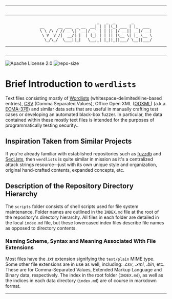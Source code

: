 * * *
```
```
* * *
```
                                        _   _  _       _
               __      __ ___  _ __  __| | | |(_) ___ | |_  ___
               \ \ /\ / // _ \| '__|/ _` | | || |/ __|| __|/ __|
                \ V  V /|  __/| |  | (_| | | || |\__ \| |_ \__ \
                 \_/\_/  \___||_|   \__,_| |_||_||___/ \__||___/
```
* * *
```
```
* * *

![Apache License 2.0](https://img.shields.io/badge/license-Apache%202.0-blue.svg "Apache License 2.0")
![repo-size](https://img.shields.io/github/repo-size/decal/werdlists.svg "repo-size")

# Brief Introduction to `werdlists`

Text files consisting mostly of [Wordlists][] (whitespace-delimited/line-based
entries), [CSV][] (Comma Separated Values), Office Open XML ([OOXML][]) (a.k.a.
[ECMA-376][]) and similar data sets that are useful in manually crafting test
cases or developing an automated black-box fuzzer. In particular, the data 
contained within these mostly text files is intended for the purposes of 
programmatically testing security..

## Inspiration Taken from Similar Projects

If you're already familiar with established repositories such as 
[fuzzdb](https://github.com/fuzzdb-project/fuzzdb/ "The attack pattern dictionary") and 
[SecLists](https://github.com/danielmiessler/SecLists/ "The security tester's companion"), 
then `werdlists` is quite similar in mission as it's a centralized attack strings 
resource--just with its own unique style and organization, original hand-crafted contents, 
expanded concepts, etc.

## Description of the Repository Directory Hierarchy

The `scripts` folder consists of shell scripts used for file system maintenance.
Folder names are outlined in the `INDEX.md` file at the root of the repository's
directory hierarchy.  All files in each folder are detailed in the local 
`index.md` file, but these lowercased index files describe file names as opposed
to directory contents.


### Naming Scheme, Syntax and Meaning Associated With File Extensions

Most files have the *.txt* extension signifying the `text/plain` MIME type.
Some other file extensions are in use as well, including: *.csv*, *.xml*,
*.bin*, etc.  These are for Comma-Separated Values, Extended Markup Language
and Binary data, respectively.  The index in the root folder (`INDEX.md`),
as well as the indices in each data directory (`index.md`) are of course in
markdown format.


* * *

[Wordlists]: http://wordlist.aspell.net "SCOWL (Spell Checker Oriented Word Lists)"
[CSV]: https://en.wikipedia.org/wiki/Comma-separated_values "Wikipedia - Comma-seperated Values"
[OOXML]: http://officeopenxml.com "Office Open XML - What is OOXML?"
[ECMA-376]: http://www.ecma-international.org/publications/standards/Ecma-376.htm "Standard ECMA-376 (Office Open XML File Formats)"
